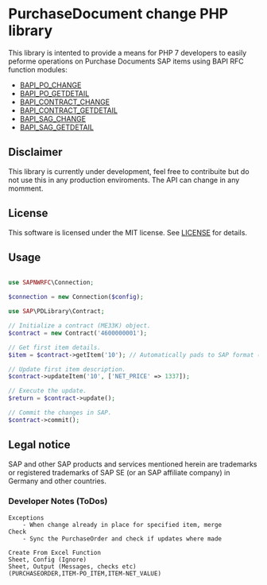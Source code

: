 # PurchaseDocument change PHP library

This library is intented to provide a means for PHP 7 developers to easily peforme operations on Purchase Documents SAP items using BAPI RFC function modules:
- [BAPI_PO_CHANGE](https://www.sapdatasheet.org/abap/func/bapi_po_change.html)
- [BAPI_PO_GETDETAIL](https://www.sapdatasheet.org/abap/func/BAPI_PO_GETDETAIL.html)
- [BAPI_CONTRACT_CHANGE](https://www.sapdatasheet.org/abap/func/BAPI_CONTRACT_CHANGE.html)
- [BAPI_CONTRACT_GETDETAIL](https://www.sapdatasheet.org/abap/func/BAPI_CONTRACT_GETDETAIL.html)
- [BAPI_SAG_CHANGE](https://www.sapdatasheet.org/abap/func/BAPI_SAG_CHANGE.html)
- [BAPI_SAG_GETDETAIL](https://www.sapdatasheet.org/abap/func/BAPI_SAG_GETDETAIL.html)

## Disclaimer

This library is currently under development, feel free to contribuite but do not use this in any production enviroments. The API can change in any momment.

## License

This software is licensed under the MIT license. See [LICENSE](LICENSE) for details.

## Usage
```php

use SAPNWRFC\Connection;

$connection = new Connection($config);

use SAP\PDLibrary\Contract;

// Initialize a contract (ME33K) object.
$contract = new Contract('4600000001');

// Get first item details.
$item = $contract->getItem('10'); // Automatically pads to SAP format (00010)

// Update first item description.
$contract->updateItem('10', ['NET_PRICE' => 1337]);

// Execute the update.
$return = $contract->update();

// Commit the changes in SAP.
$contract->commit();
```

## Legal notice

SAP and other SAP products and services mentioned herein are trademarks or registered trademarks of SAP SE (or an SAP affiliate company) in Germany and other countries.

### Developer Notes (ToDos)
```
Exceptions
    - When change already in place for specified item, merge
Check
    - Sync the PurchaseOrder and check if updates where made

Create From Excel Function
Sheet, Config (Ignore)
Sheet, Output (Messages, checks etc)
(PURCHASEORDER,ITEM-PO_ITEM,ITEM-NET_VALUE)
```